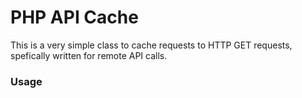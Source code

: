 # PHP API Cache

This is a very simple class to cache requests to HTTP GET requests, spefically
written for remote API calls. 

### Usage

